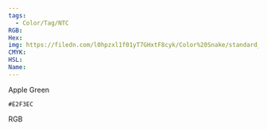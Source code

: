 ```yaml
---
tags:
  - Color/Tag/NTC
RGB:
Hex:
img: https://filedn.com/l0hpzxl1f01yT7GHxtF8cyk/Color%20Snake/standard_csv_to_svg//E2F3EC.svg
CMYK:
HSL:
Name:
---
```

Apple Green
```palette
#E2F3EC
```
RGB
